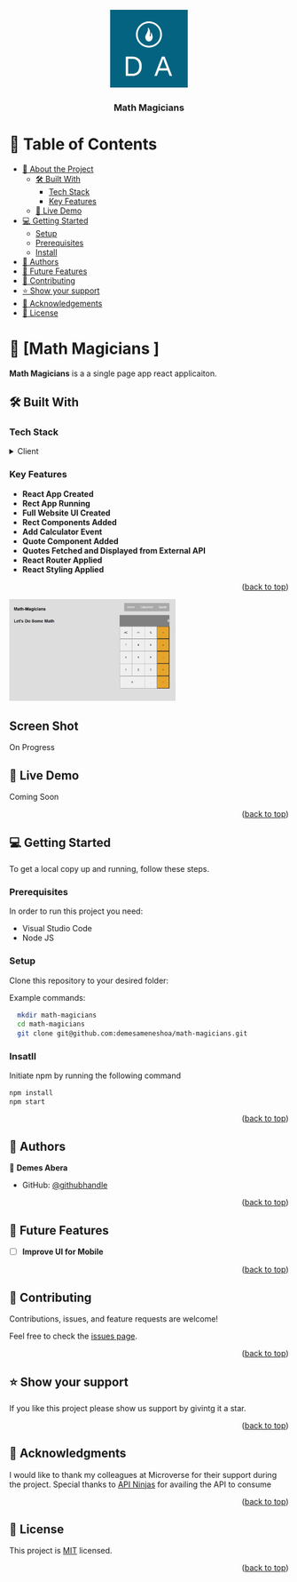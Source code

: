 <a name="readme-top"></a>

<div align="center">
<img src="./logo-color.png" alt="logo" width="140"  height="auto" />
  <h3><b>Math Magicians </b></h3>

</div>

<!-- TABLE OF CONTENTS -->

# 📗 Table of Contents

- [📖 About the Project](#about-project)
  - [🛠 Built With](#built-with)
    - [Tech Stack](#tech-stack)
    - [Key Features](#key-features)
  - [🚀 Live Demo](#live-demo)
- [💻 Getting Started](#getting-started)
  - [Setup](#setup)
  - [Prerequisites](#prerequisites)
  - [Install](#install)
- [👥 Authors](#authors)
- [🔭 Future Features](#future-features)
- [🤝 Contributing](#contributing)
- [⭐️ Show your support](#support)
- [🙏 Acknowledgements](#acknowledgements)
- [📝 License](#license)

<!-- PROJECT DESCRIPTION -->

# 📖 [Math Magicians ] <a name="about-project"></a>

**Math Magicians** is a a single page app react applicaiton.

## 🛠 Built With <a name="built-with"></a>

### Tech Stack <a name="tech-stack"></a>

<details>
  <summary>Client</summary>
  <ul>
    <li>React</a></li>
    <li>HTML</a></li>
    <li>CSS</a></li>
    <li>JS</a></li>
  </ul>
</details>

<!-- Features -->

### Key Features <a name="key-features"></a>

- **React App Created**
- **Rect App Running**
- **Full Website UI Created**
- **Rect Components Added**
- **Add Calculator Event**
- **Quote Component Added**
- **Quotes Fetched and Displayed from External API**
- **React Router Applied**
- **React Styling Applied**

<p align="right">(<a href="#readme-top">back to top</a>)</p>

<img src="./appscreenshot.png" alt="logo" width="300"  height="auto" />

## Screen Shot <a name="screen-shot"></a>

On Progress

<!-- LIVE DEMO -->

## 🚀 Live Demo <a name="live-demo"></a>

Coming Soon

<p align="right">(<a href="#readme-top">back to top</a>)</p>

<!-- GETTING STARTED -->

## 💻 Getting Started <a name="getting-started"></a>

To get a local copy up and running, follow these steps.

### Prerequisites <a name="prerequisites">

In order to run this project you need:

- Visual Studio Code
- Node JS

### Setup <a name="setup">

Clone this repository to your desired folder:

Example commands:

```sh
  mkdir math-magicians
  cd math-magicians
  git clone git@github.com:demesameneshoa/math-magicians.git
```

### Insatll <a name="install">

Initiate npm by running the following command

```
npm install
npm start
```

<p align="right">(<a href="#readme-top">back to top</a>)</p>

<!-- AUTHORS -->

## 👥 Authors <a name="authors"></a>

👤 **Demes Abera**

- GitHub: [@githubhandle](https://github.com/demesameneshoa)

<p align="right">(<a href="#readme-top">back to top</a>)</p>

<!-- FUTURE FEATURES -->

## 🔭 Future Features <a name="future-features"></a>

- [ ] **Improve UI for Mobile**

<p align="right">(<a href="#readme-top">back to top</a>)</p>

<!-- CONTRIBUTING -->

## 🤝 Contributing <a name="contributing"></a>

Contributions, issues, and feature requests are welcome!

Feel free to check the [issues page](../../issues/).

<p align="right">(<a href="#readme-top">back to top</a>)</p>

<!-- SUPPORT -->

## ⭐️ Show your support <a name="support"></a>

If you like this project please show us support by givintg it a star.

<p align="right">(<a href="#readme-top">back to top</a>)</p>

<!-- ACKNOWLEDGEMENTS -->

## 🙏 Acknowledgments <a name="acknowledgements"></a>

I would like to thank my colleagues at Microverse for their support during the project.
Special thanks to <a href="https://api-ninjas.com/">API Ninjas</a> for availing the API to consume

<p align="right">(<a href="#readme-top">back to top</a>)</p>

<!-- LICENSE -->

## 📝 License <a name="license"></a>

This project is [MIT](./MIT.md) licensed.

<p align="right">(<a href="#readme-top">back to top</a>)</p>
